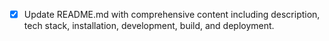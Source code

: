 - [x] Update README.md with comprehensive content including description, tech stack, installation, development, build, and deployment.
